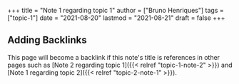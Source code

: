 +++
title = "Note 1 regarding topic 1"
author = ["Bruno Henriques"]
tags = ["topic-1"]
date = "2021-08-20"
lastmod = "2021-08-21"
draft = false
+++

## Adding Backlinks

This page will become a backlink if this note's title is references in other pages such as [Note 2 regarding topic 1]({{< relref "topic-1-note-2" >}}) and [Note 1 regarding topic 2]({{< relref "topic-2-note-1" >}}).
